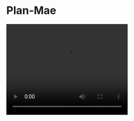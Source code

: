 # Plan-Mae
<video width="320" height="240" controls>
  <source src="https://raw.githubusercontent.com/Yangangren/Plan-Mae/raw/refs/heads/main/Plan-Mae-road-test.mp4" type="video/mp4">
  Your browser does not support the video tag.
</video>
